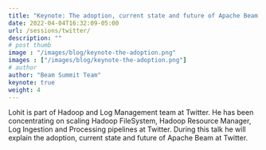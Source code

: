 ```yaml
---
title: "Keynote: The adoption, current state and future of Apache Beam at Twitter"
date: 2022-04-04T16:32:09-05:00
url: /sessions/twitter/
description: ""
# post thumb
image : "/images/blog/keynote-the-adoption.png"
images : ["/images/blog/keynote-the-adoption.png"]
# author
author: "Beam Summit Team"
keynote: true
weight: 4
---
```


Lohit is part of Hadoop and Log Management team at Twitter. He has been concentrating on scaling Hadoop FileSystem, Hadoop Resource Manager, Log Ingestion and Processing pipelines at Twitter. During this talk he will explain the adoption, current state and future of Apache Beam at Twitter.
